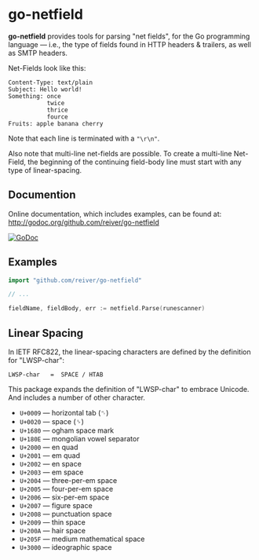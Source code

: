 # go-netfield

**go-netfield** provides tools for parsing "net fields", for the Go programming language —
i.e., the type of fields found in HTTP headers & trailers, as well as SMTP headers.

Net-Fields look like this:
```
Content-Type: text/plain
Subject: Hello world!
Something: once
           twice
           thrice
           fource
Fruits:	apple banana cherry
```

Note that each line is terminated with a `"\r\n"`.

Also note that multi-line net-fields are possible.
To create a multi-line Net-Field, the beginning of the continuing field-body line must start with any type of linear-spacing.

## Documention

Online documentation, which includes examples, can be found at: http://godoc.org/github.com/reiver/go-netfield

[![GoDoc](https://godoc.org/github.com/reiver/go-netfield?status.svg)](https://godoc.org/github.com/reiver/go-netfield)

## Examples

```go
import "github.com/reiver/go-netfield"

// ...

fieldName, fieldBody, err := netfield.Parse(runescanner)
```

## Linear Spacing

In IETF RFC822, the linear-spacing characters are defined by the definition for "LWSP-char":
```
LWSP-char   =  SPACE / HTAB
```
This package expands the definition of "LWSP-char" to embrace Unicode.
And includes a number of other character.

* `U+0009` — horizontal tab (␉)
* `U+0020` — space (␠)
* `U+1680` — ogham space mark
* `U+180E` — mongolian vowel separator
* `U+2000` — en quad
* `U+2001` — em quad
* `U+2002` — en space
* `U+2003` — em space
* `U+2004` — three-per-em space
* `U+2005` — four-per-em space
* `U+2006` — six-per-em space
* `U+2007` — figure space
* `U+2008` — punctuation space
* `U+2009` — thin space
* `U+200A` — hair space
* `U+205F` — medium mathematical space
* `U+3000` — ideographic space
